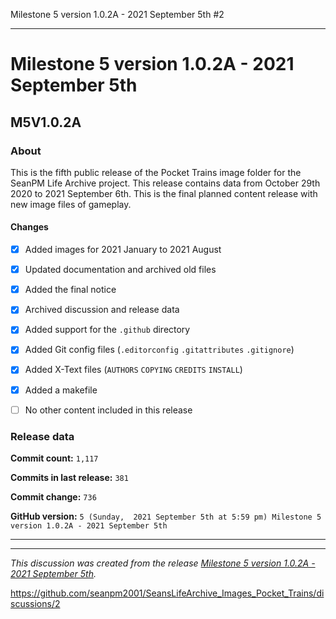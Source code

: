 Milestone 5 version 1.0.2A - 2021 September 5th #2


***

# Milestone 5 version 1.0.2A - 2021 September 5th

## M5V1.0.2A

### About

This is the fifth public release of the Pocket Trains image folder for the SeanPM Life Archive project. This release contains data from October 29th 2020 to 2021 September 6th. This is the final planned content release with new image files of gameplay.

#### Changes
 
- [x]  Added images for 2021 January to 2021 August

- [x] Updated documentation and archived old files

- [x] Added the final notice

- [x] Archived discussion and release data

- [x] Added support for the `.github` directory

- [x] Added Git config files (`.editorconfig` `.gitattributes` `.gitignore`)

- [x] Added X-Text files (`AUTHORS` `COPYING` `CREDITS` `INSTALL`)

- [x] Added a makefile

- [ ] No other content included in this release

<!-- 
Changes in this release:

> * Deleted 22 `IGNORE.md` files

> * Documentation updates, adding release notes for v1

> * No other changes in this release
!-->

### Release data

**Commit count:** `1,117`

**Commits in last release:** `381`

**Commit change:** `736`

**GitHub version:** `5 (Sunday,  2021 September 5th at 5:59 pm) Milestone 5 version 1.0.2A - 2021 September 5th`

***


<hr /><em>This discussion was created from the release <a href='https://github.com/seanpm2001/SeansLifeArchive_Images_Pocket_Trains/releases/tag/M5V1.0.2A'>Milestone 5 version 1.0.2A - 2021 September 5th</a>.</em>

https://github.com/seanpm2001/SeansLifeArchive_Images_Pocket_Trains/discussions/2

